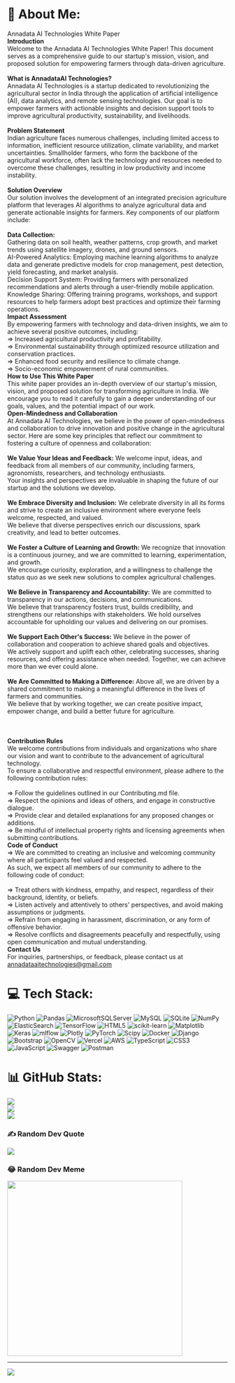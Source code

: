 # 💫 About Me:
Annadata AI Technologies White Paper<br>**Introduction**<br>Welcome to the Annadata AI Technologies White Paper! This document serves as a comprehensive guide to our startup's mission, vision, and proposed solution for empowering farmers through data-driven agriculture.<br><br>**What is AnnadataAI Technologies?**<br>Annadata AI Technologies is a startup dedicated to revolutionizing the agricultural sector in India through the application of artificial intelligence (AI), data analytics, and remote sensing technologies. Our goal is to empower farmers with actionable insights and decision support tools to improve agricultural productivity, sustainability, and livelihoods.<br><br>**Problem Statement**<br>Indian agriculture faces numerous challenges, including limited access to information, inefficient resource utilization, climate variability, and market uncertainties. Smallholder farmers, who form the backbone of the agricultural workforce, often lack the technology and resources needed to overcome these challenges, resulting in low productivity and income instability.<br><br>**Solution Overview**<br>Our solution involves the development of an integrated precision agriculture platform that leverages AI algorithms to analyze agricultural data and generate actionable insights for farmers. Key components of our platform include:<br><br>**Data Collection:**<br>Gathering data on soil health, weather patterns, crop growth, and market trends using satellite imagery, drones, and ground sensors.<br>AI-Powered Analytics: Employing machine learning algorithms to analyze data and generate predictive models for crop management, pest detection, yield forecasting, and market analysis.<br>Decision Support System: Providing farmers with personalized recommendations and alerts through a user-friendly mobile application.<br>Knowledge Sharing: Offering training programs, workshops, and support resources to help farmers adopt best practices and optimize their farming operations.<br>**Impact Assessment**<br>By empowering farmers with technology and data-driven insights, we aim to achieve several positive outcomes, including:<br>=> Increased agricultural productivity and profitability.<br>=> Environmental sustainability through optimized resource utilization and conservation practices.<br>=> Enhanced food security and resilience to climate change.<br>=> Socio-economic empowerment of rural communities.<br>**How to Use This White Paper**<br>This white paper provides an in-depth overview of our startup's mission, vision, and proposed solution for transforming agriculture in India. We encourage you to read it carefully to gain a deeper understanding of our goals, values, and the potential impact of our work.<br>**Open-Mindedness and Collaboration**<br>At Annadata AI Technologies, we believe in the power of open-mindedness and collaboration to drive innovation and positive change in the agricultural sector. Here are some key principles that reflect our commitment to fostering a culture of openness and collaboration:<br><br>**We Value Your Ideas and Feedback:** We welcome input, ideas, and feedback from all members of our community, including farmers, agronomists, researchers, and technology enthusiasts. <br>Your insights and perspectives are invaluable in shaping the future of our startup and the solutions we develop.<br><br>**We Embrace Diversity and Inclusion:** We celebrate diversity in all its forms and strive to create an inclusive environment where everyone feels welcome, respected, and valued. <br>We believe that diverse perspectives enrich our discussions, spark creativity, and lead to better outcomes.<br><br>**We Foster a Culture of Learning and Growth:** We recognize that innovation is a continuous journey, and we are committed to learning, experimentation, and growth. <br>We encourage curiosity, exploration, and a willingness to challenge the status quo as we seek new solutions to complex agricultural challenges.<br><br>**We Believe in Transparency and Accountability:** We are committed to transparency in our actions, decisions, and communications. <br>We believe that transparency fosters trust, builds credibility, and strengthens our relationships with stakeholders. We hold ourselves accountable for upholding our values and delivering on our promises.<br><br>**We Support Each Other's Success:** We believe in the power of collaboration and cooperation to achieve shared goals and objectives. <br>We actively support and uplift each other, celebrating successes, sharing resources, and offering assistance when needed. Together, we can achieve more than we ever could alone.<br><br>**We Are Committed to Making a Difference:** Above all, we are driven by a shared commitment to making a meaningful difference in the lives of farmers and communities. <br>We believe that by working together, we can create positive impact, empower change, and build a better future for agriculture.<br><br><br><br>**Contribution Rules**<br>We welcome contributions from individuals and organizations who share our vision and want to contribute to the advancement of agricultural technology. <br>To ensure a collaborative and respectful environment, please adhere to the following contribution rules:<br><br>=> Follow the guidelines outlined in our Contributing.md file.<br>=> Respect the opinions and ideas of others, and engage in constructive dialogue.<br>=> Provide clear and detailed explanations for any proposed changes or additions.<br>=> Be mindful of intellectual property rights and licensing agreements when submitting contributions.<br>**Code of Conduct**<br>=> We are committed to creating an inclusive and welcoming community where all participants feel valued and respected. <br>As such, we expect all members of our community to adhere to the following code of conduct:<br><br>=> Treat others with kindness, empathy, and respect, regardless of their background, identity, or beliefs.<br>=> Listen actively and attentively to others' perspectives, and avoid making assumptions or judgments.<br>=> Refrain from engaging in harassment, discrimination, or any form of offensive behavior.<br>=> Resolve conflicts and disagreements peacefully and respectfully, using open communication and mutual understanding.<br>**Contact Us**<br>For inquiries, partnerships, or feedback, please contact us at annadataaitechnologies@gmail.com<br>


# 💻 Tech Stack:
![Python](https://img.shields.io/badge/python-3670A0?style=for-the-badge&logo=python&logoColor=ffdd54) ![Pandas](https://img.shields.io/badge/pandas-%23150458.svg?style=for-the-badge&logo=pandas&logoColor=white) ![MicrosoftSQLServer](https://img.shields.io/badge/Microsoft%20SQL%20Server-CC2927?style=for-the-badge&logo=microsoft%20sql%20server&logoColor=white) ![MySQL](https://img.shields.io/badge/mysql-%2300000f.svg?style=for-the-badge&logo=mysql&logoColor=white) ![SQLite](https://img.shields.io/badge/sqlite-%2307405e.svg?style=for-the-badge&logo=sqlite&logoColor=white) ![NumPy](https://img.shields.io/badge/numpy-%23013243.svg?style=for-the-badge&logo=numpy&logoColor=white) ![ElasticSearch](https://img.shields.io/badge/-ElasticSearch-005571?style=for-the-badge&logo=elasticsearch) ![TensorFlow](https://img.shields.io/badge/TensorFlow-%23FF6F00.svg?style=for-the-badge&logo=TensorFlow&logoColor=white) ![HTML5](https://img.shields.io/badge/html5-%23E34F26.svg?style=for-the-badge&logo=html5&logoColor=white) ![scikit-learn](https://img.shields.io/badge/scikit--learn-%23F7931E.svg?style=for-the-badge&logo=scikit-learn&logoColor=white) ![Matplotlib](https://img.shields.io/badge/Matplotlib-%23ffffff.svg?style=for-the-badge&logo=Matplotlib&logoColor=black) ![Keras](https://img.shields.io/badge/Keras-%23D00000.svg?style=for-the-badge&logo=Keras&logoColor=white) ![mlflow](https://img.shields.io/badge/mlflow-%23d9ead3.svg?style=for-the-badge&logo=numpy&logoColor=blue) ![Plotly](https://img.shields.io/badge/Plotly-%233F4F75.svg?style=for-the-badge&logo=plotly&logoColor=white) ![PyTorch](https://img.shields.io/badge/PyTorch-%23EE4C2C.svg?style=for-the-badge&logo=PyTorch&logoColor=white) ![Scipy](https://img.shields.io/badge/SciPy-%230C55A5.svg?style=for-the-badge&logo=scipy&logoColor=%white) ![Docker](https://img.shields.io/badge/docker-%230db7ed.svg?style=for-the-badge&logo=docker&logoColor=white) ![Django](https://img.shields.io/badge/django-%23092E20.svg?style=for-the-badge&logo=django&logoColor=white) ![Bootstrap](https://img.shields.io/badge/bootstrap-%238511FA.svg?style=for-the-badge&logo=bootstrap&logoColor=white) ![OpenCV](https://img.shields.io/badge/opencv-%23white.svg?style=for-the-badge&logo=opencv&logoColor=white) ![Vercel](https://img.shields.io/badge/vercel-%23000000.svg?style=for-the-badge&logo=vercel&logoColor=white) ![AWS](https://img.shields.io/badge/AWS-%23FF9900.svg?style=for-the-badge&logo=amazon-aws&logoColor=white) ![TypeScript](https://img.shields.io/badge/typescript-%23007ACC.svg?style=for-the-badge&logo=typescript&logoColor=white) ![CSS3](https://img.shields.io/badge/css3-%231572B6.svg?style=for-the-badge&logo=css3&logoColor=white) ![JavaScript](https://img.shields.io/badge/javascript-%23323330.svg?style=for-the-badge&logo=javascript&logoColor=%23F7DF1E) ![Swagger](https://img.shields.io/badge/-Swagger-%23Clojure?style=for-the-badge&logo=swagger&logoColor=white) ![Postman](https://img.shields.io/badge/Postman-FF6C37?style=for-the-badge&logo=postman&logoColor=white)
# 📊 GitHub Stats:
![](https://github-readme-stats.vercel.app/api?username=AnnaDataAI&theme=highcontrast&hide_border=false&include_all_commits=true&count_private=true)<br/>
![](https://github-readme-streak-stats.herokuapp.com/?user=AnnaDataAI&theme=highcontrast&hide_border=false)<br/>
![](https://github-readme-stats.vercel.app/api/top-langs/?username=AnnaDataAI&theme=highcontrast&hide_border=false&include_all_commits=true&count_private=true&layout=compact)

### ✍️ Random Dev Quote
![](https://quotes-github-readme.vercel.app/api?type=horizontal&theme=radical)

### 😂 Random Dev Meme
<img src='https://randommeme-five.vercel.app/' style="height: 400px;"/>

---
[![](https://visitcount.itsvg.in/api?id=AnnaDataAI&icon=0&color=0)](https://visitcount.itsvg.in)

<!-- Proudly created with GPRM ( https://gprm.itsvg.in ) -->
